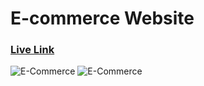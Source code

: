 # E-commerce Website

### [Live Link](https://e-comm-shahbaz-alam7.vercel.app/)
![E-Commerce](https://user-images.githubusercontent.com/94215091/211144693-46f13414-ba2a-4faa-aa98-6f715121bf00.png)
![E-Commerce](https://user-images.githubusercontent.com/94215091/211144762-391f0bd4-5255-46ff-b65c-64f4f13f23cb.png)
